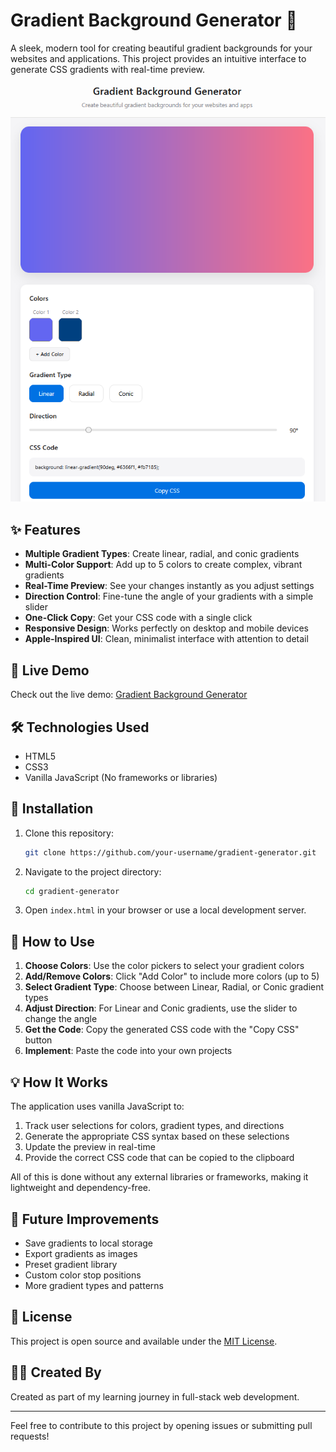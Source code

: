 # Gradient Background Generator 🎨

A sleek, modern tool for creating beautiful gradient backgrounds for your websites and applications. This project provides an intuitive interface to generate CSS gradients with real-time preview.

![Gradient Background Generator Preview](gradientimg.png)

## ✨ Features

- **Multiple Gradient Types**: Create linear, radial, and conic gradients
- **Multi-Color Support**: Add up to 5 colors to create complex, vibrant gradients
- **Real-Time Preview**: See your changes instantly as you adjust settings
- **Direction Control**: Fine-tune the angle of your gradients with a simple slider
- **One-Click Copy**: Get your CSS code with a single click
- **Responsive Design**: Works perfectly on desktop and mobile devices
- **Apple-Inspired UI**: Clean, minimalist interface with attention to detail

## 🚀 Live Demo

Check out the live demo: [Gradient Background Generator](https://your-username.github.io/gradient-generator)

## 🛠️ Technologies Used

- HTML5
- CSS3
- Vanilla JavaScript (No frameworks or libraries)

## 🔧 Installation

1. Clone this repository:
   ```bash
   git clone https://github.com/your-username/gradient-generator.git
   ```

2. Navigate to the project directory:
   ```bash
   cd gradient-generator
   ```

3. Open `index.html` in your browser or use a local development server.

## 📖 How to Use

1. **Choose Colors**: Use the color pickers to select your gradient colors
2. **Add/Remove Colors**: Click "Add Color" to include more colors (up to 5)
3. **Select Gradient Type**: Choose between Linear, Radial, or Conic gradient types
4. **Adjust Direction**: For Linear and Conic gradients, use the slider to change the angle
5. **Get the Code**: Copy the generated CSS code with the "Copy CSS" button
6. **Implement**: Paste the code into your own projects

## 💡 How It Works

The application uses vanilla JavaScript to:

1. Track user selections for colors, gradient types, and directions
2. Generate the appropriate CSS syntax based on these selections
3. Update the preview in real-time
4. Provide the correct CSS code that can be copied to the clipboard

All of this is done without any external libraries or frameworks, making it lightweight and dependency-free.

## 🔮 Future Improvements

- Save gradients to local storage
- Export gradients as images
- Preset gradient library
- Custom color stop positions
- More gradient types and patterns

## 📝 License

This project is open source and available under the [MIT License](LICENSE).

## 👨‍💻 Created By

Created as part of my learning journey in full-stack web development.

---

Feel free to contribute to this project by opening issues or submitting pull requests!
